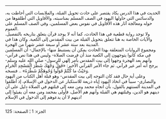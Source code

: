 ------------------------------------------------------------------------

الحديث في هذا الدرس يكاد يقتصر على حادث تحويل القبلة، والملابسات التي
أحاطت به، والدسائس التي حاولها اليهود في الصف المسلم بمناسبته، والأقاويل
التي أطلقوها من حوله ومعالجة آثار هذه الأقاويل في نفوس بعض المسلمين، وفي
الصف المسلم على العموم.  
ولا توجد رواية قطعية في هذا الحادث، كما أنه لا يوجد قرآن يتعلق بتاريخه
بالتفصيل. والآيات الخاصة به هنا تتعلق بتحويل القبلة من بيت المقدس إلى
الكعبة. وكان هذا في المدينة بعد ستة عشر أو سبعة عشر شهراً من الهجرة.  
ومجموع الروايات المتعلقة بهذا الحادث يمكن أن يستنبط منها- بالإجمال- أن
المسلمين في مكة كانوا يتوجهون إلى الكعبة منذ أن فرضت الصلاة- وليس في هذا
نص قرآني- وأنهم بعد الهجرة وجهوا إلى بيت المقدس بأمر إلهي للرسول- صلى
الله عليه وسلم- يرجح أنه أمر غير قرآني. ثم جاء الأمر القرآني الأخير:
«فَوَلِّ وَجْهَكَ شَطْرَ الْمَسْجِدِ الْحَرامِ وَحَيْثُ ما كُنْتُمْ فَوَلُّوا وُجُوهَكُمْ شَطْرَهُ» .. فنسخه.  
وعلى أية حال فقد كان التوجه إلى بيت المقدس- وهو قبلة أهل الكتاب من
اليهود والنصارى- سبباً في اتخاذ اليهود إياه ذريعة للاستكبار عن الدخول في
الإسلام، إذ أطلقوا في المدينة ألسنتهم بالقول، بأن اتجاه محمد ومن معه إلى
قبلتهم في الصلاة دليل على أن دينهم هو الدين، وقبلتهم هي القبلة وأنهم هم
الأصل، فأولى بمحمد ومن معه أن يفيئوا إلى دينهم لا أن يدعوهم إلى الدخول
في الإسلام!

------------------------------------------------------------------------

الجزء: 1 ¦ الصفحة: 125
